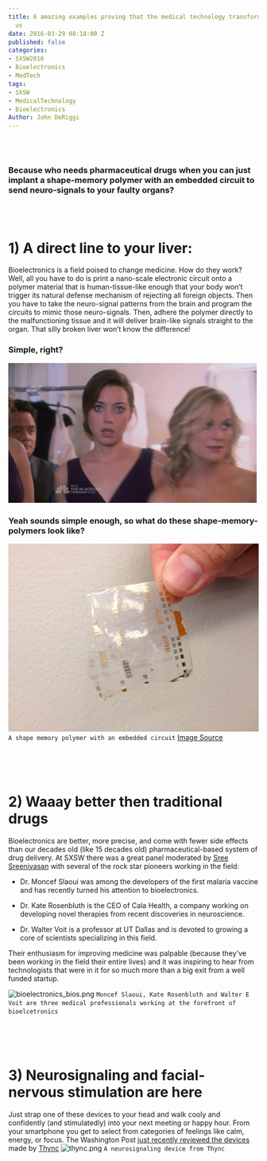 ```yaml
---
title: 6 amazing examples proving that the medical technology transformation is upon
  us
date: 2016-03-29 08:18:00 Z
published: false
categories:
- SXSW2016
- Bioelectronics
- MedTech
tags:
- SXSW
- MedicalTechnology
- Bioelectronics
Author: John DeRiggi
---
```


<br>
<br>

### Because who needs pharmaceutical drugs when you can just implant a shape-memory polymer with an embedded circuit to send neuro-signals to your faulty organs?

<br>
<br>


# 1) A direct line to your liver:
Bioelectronics is a field poised to change medicine. How do they work? Well, all you have to do is print a nano-scale electronic circuit onto a polymer material that is human-tissue-like enough that your body won’t trigger its natural defense mechanism of rejecting all foreign objects. Then you have to take the neuro-signal patterns from the brain and program the circuits to mimic those neuro-signals. Then, adhere the polymer directly to the malfunctioning tissue and it will deliver brain-like signals straight to the organ. That silly broken liver won’t know the difference!

### Simple, right?
![aubreyplaza.gif](/uploads/aubreyplaza.gif)

<!--more-->

### Yeah sounds simple enough, so what do these shape-memory-polymers look like?

![shpmemoryplymer2.jpg](/uploads/shpmemoryplymer2.jpg)
```A shape memory polymer with an embedded circuit```
[Image Source](http://www.qmed.com/mpmn/medtechpulse/how-shape-memory-polymer-could-drive-medical-device-innovation)

<br>
<br>
<br>

# 2)	Waaay better then traditional drugs
Bioelectronics are better, more precise, and come with fewer side effects than our decades old (like 15 decades old) pharmaceutical-based system of drug delivery. At SXSW there was a great panel moderated by [Sree Sreenivasan](https://twitter.com/sree) with several of the rock star pioneers working in the field: 

* Dr. Moncef Slaoui was among the developers of the first malaria vaccine and has recently turned his attention to bioelectronics. 

* Dr. Kate Rosenbluth is the CEO of Cala Health, a company working on developing novel therapies from recent discoveries in neuroscience. 

* Dr. Walter Voit is a professor at UT Dallas and is devoted to growing a core of scientists specializing in this field. 

Their enthusiasm for improving medicine was palpable (because they've been working in the field their entire lives) and it was inspiring to hear from technologists that were in it for so much more than a big exit from a well funded startup.

![bioelectronics_bios.png](/uploads/bioelectronics_bios.png)
```Moncef Slaoui, Kate Rosenbluth and Walter E Voit are three medical professionals working at the forefront of bioelcetronics```

<br>
<br>
<br>

# 3) Neurosignaling and facial-nervous stimulation are here
Just strap one of these devices to your head and walk cooly and confidently (and stimulatedly) into your next meeting or happy hour. From your smartphone you get to select from categories of feelings like calm, energy, or focus. The Washington Post [just recently reviewed the devices](https://www.washingtonpost.com/news/to-your-health/wp/2016/03/29/brain-zapping-gadgets-promise-to-make-you-a-better-you-smarter-stronger-even-happier/) made by [Thync](http://www.thync.com/) 
![thync.png](/uploads/thync.png) 
```A neurosignaling device from Thync```